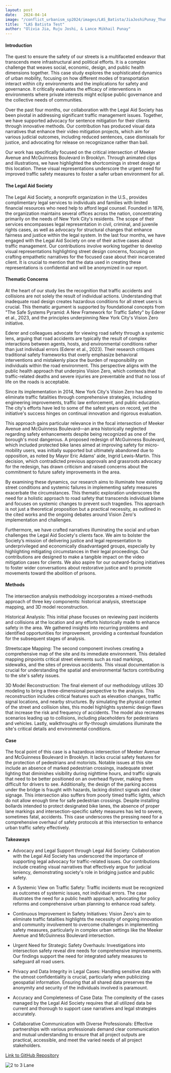 ```yaml
---
layout: post
date:   2024-04-14
image: "/conflict_urbanism_sp2024/images/LAS_Batista/JiaJoshiPunay_Thumbnail_Test.png"
title:  "LAS Batista Test"
author: "Olivia Jia, Ruju Joshi, & Lance Mikhail Punay"
---
```


#### **Introduction**   

The quest to ensure the safety of our streets is a multifaceted endeavor that transcends mere infrastructural and political efforts. It is a complex challenge that weaves social, economic, design, and public health dimensions together. This case study explores the sophisticated dynamics of urban mobility, focusing on how different modes of transportation interact within city environments and the implications for safety and governance. It critically evaluates the efficacy of interventions in environments where private interests might eclipse public governance and the collective needs of communities.  

Over the past four months, our collaboration with the Legal Aid Society has been pivotal in addressing significant traffic management issues. Together, we have supported advocacy for sentence mitigation for their clients through innovative methods. Our contribution has produced visual data narratives that enhance their video mitigation projects, which aim for various judicial outcomes, including reduced sentences, case dismissals for justice, and advocating for release on recognizance rather than bail.  

Our work has specifically focused on the critical intersection of Meeker Avenue and McGuinness Boulevard in Brooklyn. Through animated clips and illustrations, we have highlighted the shortcomings in street design at this location. These visual representations underscore the urgent need for improved traffic safety measures to foster a safer urban environment for all.    
  

#### **The Legal Aid Society** 

The Legal Aid Society, a nonprofit organization in the U.S., provides complimentary legal services to individuals and families with limited financial resources who need help to afford legal counsel. Founded in 1876, the organization maintains several offices across the nation, concentrating primarily on the needs of New York City's residents. The scope of their services encompasses legal representation in civil, criminal, and juvenile rights cases, as well as advocacy for structural changes that enhance fairness and justice within the legal system. In the last four months, we have engaged with the Legal Aid Society on one of their active cases about traffic management. Our contributions involve working together to develop visual representations highlighting street design concerns, focusing on crafting empathetic narratives for the focused case about their incarcerated client. It is crucial to mention that the data used in creating these representations is confidential and will be anonymized in our report.    
  

#### **Thematic Concerns**

At the heart of our study lies the recognition that traffic accidents and collisions are not solely the result of individual actions. Understanding that inadequate road design creates hazardous conditions for all street users is crucial. This thematic argument is supported by foundational concepts from "The Safe Systems Pyramid: A New Framework for Traffic Safety" by Ederer et al., 2023, and the principles underpinning New York City's Vision Zero initiative.  

Ederer and colleagues advocate for viewing road safety through a systemic lens, arguing that road accidents are typically the result of complex interactions between agents, hosts, and environmental conditions rather than just individual errors (Ederer et al., 2023). Their research critiques traditional safety frameworks that overly emphasize behavioral interventions and mistakenly place the burden of responsibility on individuals within the road environment. This perspective aligns with the public health approach that underpins Vision Zero, which contends that traffic-related deaths and severe injuries are preventable and that no loss of life on the roads is acceptable.  

Since its implementation in 2014, New York City's Vision Zero has aimed to eliminate traffic fatalities through comprehensive strategies, including engineering improvements, traffic law enforcement, and public education. The city's efforts have led to some of the safest years on record, yet the initiative's success hinges on continual innovation and rigorous evaluation.  

This approach gains particular relevance in the focal intersection of Meeker Avenue and McGuinness Boulevard—an area historically neglected regarding safety enhancements despite being recognized as one of the borough's most dangerous. A proposed redesign of McGuinness Boulevard, which included protected bike lanes aimed at improving safety for micro-mobility users, was initially supported but ultimately abandoned due to opposition, as noted by Mayor Eric Adams' aide, Ingrid Lewis-Martin. This decision, which contradicted previous approvals and grassroots advocacy for the redesign, has drawn criticism and raised concerns about the commitment to future safety improvements in the area.  

By examining these dynamics, our research aims to illuminate how existing street conditions and systemic failures in implementing safety measures exacerbate the circumstances. This thematic exploration underscores the need for a holistic approach to road safety that transcends individual blame and focuses on systemic changes to prevent such tragedies. This approach is not just a theoretical proposition but a practical necessity, as outlined in the cited works and the ongoing debates around Vision Zero's implementation and challenges.  

Furthermore, we have crafted narratives illuminating the social and urban challenges the Legal Aid Society's clients face. We aim to bolster the Society’s mission of delivering justice and legal representation to underprivileged and economically disadvantaged groups, especially by highlighting mitigating circumstances in their legal proceedings. Our contributions are designed to make a tangible impact on the video mitigation cases for clients. We also aspire for our outward-facing initiatives to foster wider conversations about restorative justice and to promote movements toward the abolition of prisons.    
  

#### **Methods**  

The intersection analysis methodology incorporates a mixed-methods approach of three key components: historical analysis, streetscape mapping, and 3D model reconstruction.  

Historical Analysis: This initial phase focuses on reviewing past incidents and collisions at the location and any efforts historically made to enhance safety in the area. We gathered insights into recurring problems and identified opportunities for improvement, providing a contextual foundation for the subsequent stages of analysis.  

Streetscape Mapping: The second component involves creating a comprehensive map of the site and its immediate environment. This detailed mapping pinpoints critical street elements such as road markings, sidewalks, and the sites of previous accidents. This visual documentation is crucial for understanding the spatial and environmental factors contributing to the site's safety issues.  

3D Model Reconstruction: The final element of our methodology utilizes 3D modeling to bring a three-dimensional perspective to the analysis. This reconstruction includes critical features such as elevation changes, traffic signal locations, and nearby structures. By simulating the physical context of the street and collision sites, this model highlights systemic design flaws that increase the risk and frequency of accidents. The model also recreates scenarios leading up to collisions, including placeholders for pedestrians and vehicles. Lastly, walkthroughs or fly-through simulations illuminate the site's critical details and environmental conditions.    
  

#### **Case**
The focal point of this case is a hazardous intersection of Meeker Avenue and McGuinness Boulevard in Brooklyn. It lacks crucial safety features for the protection of pedestrians and motorists. Notable issues at this site include an absence of marked pedestrian crossings, inadequate street lighting that diminishes visibility during nighttime hours, and traffic signals that need to be better positioned on an overhead flyover, making them difficult for drivers to see. Additionally, the design of the parking access under the bridge is fraught with hazards, lacking distinct signals and clear signage. This intersection also suffers from poorly timed traffic lights, which do not allow enough time for safe pedestrian crossings. Despite installing bollards intended to protect designated bike lanes, the absence of proper lane markings and intersection-specific safety measures has led to severe, sometimes fatal, accidents. This case underscores the pressing need for a comprehensive overhaul of safety protocols at this intersection to enhance urban traffic safety   effectively.  
  

#### **Takeaways**  
- Advocacy and Legal Support through Legal Aid Society: Collaboration with the Legal Aid Society has underscored the importance of supporting legal advocacy for traffic-related issues. Our contributions include creating visual narratives that effectively argue for judicial leniency, demonstrating society's role in bridging justice and public safety.  

- A Systemic View on Traffic Safety: Traffic incidents must be recognized as outcomes of systemic issues, not individual errors. The case illustrates the need for a public health approach, advocating for policy reforms and comprehensive urban planning to enhance road safety.  

- Continuous Improvement in Safety Initiatives: Vision Zero's aim to eliminate traffic fatalities highlights the necessity of ongoing innovation and community involvement to overcome challenges in implementing safety measures, particularly in complex urban settings like the Meeker Avenue and McGuinness Boulevard intersection.  

- Urgent Need for Strategic Safety Overhauls: Investigations into intersection safety reveal dire needs for comprehensive improvements. Our findings support the need for integrated safety measures to safeguard all road users.  

- Privacy and Data Integrity in Legal Cases: Handling sensitive data with the utmost confidentiality is crucial, particularly when publicizing geospatial information. Ensuring that all shared data preserves the anonymity and security of the individuals involved is paramount.  

- Accuracy and Completeness of Case Data: The complexity of the cases managed by the Legal Aid Society requires that all utilized data be current and thorough to support case narratives and legal strategies accurately.  

- Collaborative Communication with Diverse Professionals: Effective partnerships with various professionals demand clear communication and mutual understanding to ensure that all project outputs are practical, accessible, and meet the varied needs of all project stakeholders.  



[Link to GitHub Repository](https://github.com/CenterForSpatialResearch/conflict_urbanism_sp2024/tree/master)

![2 to 3 Lane](/conflict_urbanism_sp2024/images/LAS_Batista/JiaJoshiPunay_Lane_Transition.png)